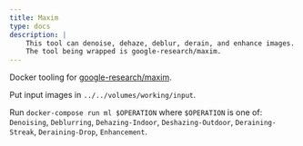 ```yaml
---
title: Maxim
type: docs
description: |
    This tool can denoise, dehaze, deblur, derain, and enhance images.
    The tool being wrapped is google-research/maxim.
---
```


Docker tooling for [google-research/maxim](https://github.com/google-research/maxim).

Put input images in `../../volumes/working/input`.

Run `docker-compose run ml $OPERATION` where `$OPERATION` is one of: `Denoising`, `Deblurring`, `Dehazing-Indoor`, `Deshazing-Outdoor`, `Deraining-Streak`, `Deraining-Drop`, `Enhancement`.